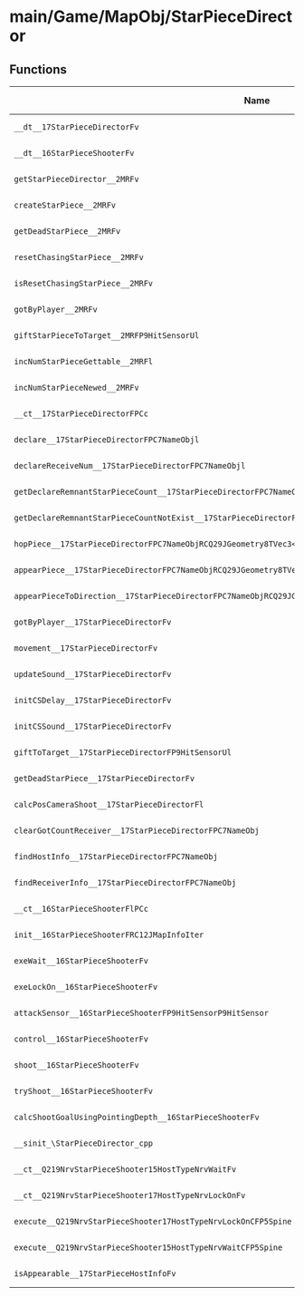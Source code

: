 # main/Game/MapObj/StarPieceDirector

## Functions

| Name | Address | Match % |
|------|---------|---------|
| `__dt__17StarPieceDirectorFv` | `0x80240BD4` | :x: (0.0%) |
| `__dt__16StarPieceShooterFv` | `0x80240C30` | :x: (0.0%) |
| `getStarPieceDirector__2MRFv` | `0x80240C8C` | :x: (0.0%) |
| `createStarPiece__2MRFv` | `0x80240CB4` | :x: (0.0%) |
| `getDeadStarPiece__2MRFv` | `0x80240D6C` | :x: (0.0%) |
| `resetChasingStarPiece__2MRFv` | `0x80240D98` | :x: (0.0%) |
| `isResetChasingStarPiece__2MRFv` | `0x80240DC8` | :x: (0.0%) |
| `gotByPlayer__2MRFv` | `0x80240DF4` | :x: (0.0%) |
| `giftStarPieceToTarget__2MRFP9HitSensorUl` | `0x80240E20` | :x: (0.0%) |
| `incNumStarPieceGettable__2MRFl` | `0x80240E6C` | :x: (0.0%) |
| `incNumStarPieceNewed__2MRFv` | `0x80240EAC` | :x: (0.0%) |
| `__ct__17StarPieceDirectorFPCc` | `0x80240EE0` | :x: (0.0%) |
| `declare__17StarPieceDirectorFPC7NameObjl` | `0x80241028` | :x: (0.0%) |
| `declareReceiveNum__17StarPieceDirectorFPC7NameObjl` | `0x802410CC` | :x: (0.0%) |
| `getDeclareRemnantStarPieceCount__17StarPieceDirectorFPC7NameObj` | `0x80241158` | :x: (0.0%) |
| `getDeclareRemnantStarPieceCountNotExist__17StarPieceDirectorFPC7NameObj` | `0x80241184` | :x: (0.0%) |
| `hopPiece__17StarPieceDirectorFPC7NameObjRCQ29JGeometry8TVec3<f>RCQ29JGeometry8TVec3<f>` | `0x802411B8` | :x: (0.0%) |
| `appearPiece__17StarPieceDirectorFPC7NameObjRCQ29JGeometry8TVec3<f>lffbb` | `0x80241260` | :x: (0.0%) |
| `appearPieceToDirection__17StarPieceDirectorFPC7NameObjRCQ29JGeometry8TVec3<f>RCQ29JGeometry8TVec3<f>lffbb` | `0x80241344` | :x: (0.0%) |
| `gotByPlayer__17StarPieceDirectorFv` | `0x80241430` | :x: (0.0%) |
| `movement__17StarPieceDirectorFv` | `0x80241498` | :x: (0.0%) |
| `updateSound__17StarPieceDirectorFv` | `0x802414A4` | :x: (0.0%) |
| `initCSDelay__17StarPieceDirectorFv` | `0x80241544` | :x: (0.0%) |
| `initCSSound__17StarPieceDirectorFv` | `0x80241568` | :x: (0.0%) |
| `giftToTarget__17StarPieceDirectorFP9HitSensorUl` | `0x802415A8` | :x: (0.0%) |
| `getDeadStarPiece__17StarPieceDirectorFv` | `0x802416A8` | :x: (0.0%) |
| `calcPosCameraShoot__17StarPieceDirectorFl` | `0x80241720` | :x: (0.0%) |
| `clearGotCountReceiver__17StarPieceDirectorFPC7NameObj` | `0x8024180C` | :x: (0.0%) |
| `findHostInfo__17StarPieceDirectorFPC7NameObj` | `0x80241834` | :x: (0.0%) |
| `findReceiverInfo__17StarPieceDirectorFPC7NameObj` | `0x80241874` | :x: (0.0%) |
| `__ct__16StarPieceShooterFlPCc` | `0x802418B4` | :x: (0.0%) |
| `init__16StarPieceShooterFRC12JMapInfoIter` | `0x80241950` | :x: (0.0%) |
| `exeWait__16StarPieceShooterFv` | `0x80241A1C` | :x: (0.0%) |
| `exeLockOn__16StarPieceShooterFv` | `0x80241A40` | :x: (0.0%) |
| `attackSensor__16StarPieceShooterFP9HitSensorP9HitSensor` | `0x80241AB8` | :x: (0.0%) |
| `control__16StarPieceShooterFv` | `0x80241B58` | :x: (0.0%) |
| `shoot__16StarPieceShooterFv` | `0x80241C18` | :x: (0.0%) |
| `tryShoot__16StarPieceShooterFv` | `0x80241E0C` | :x: (0.0%) |
| `calcShootGoalUsingPointingDepth__16StarPieceShooterFv` | `0x802420B4` | :x: (0.0%) |
| `__sinit_\StarPieceDirector_cpp` | `0x8024224C` | :x: (0.0%) |
| `__ct__Q219NrvStarPieceShooter15HostTypeNrvWaitFv` | `0x80242278` | :x: (0.0%) |
| `__ct__Q219NrvStarPieceShooter17HostTypeNrvLockOnFv` | `0x80242288` | :x: (0.0%) |
| `execute__Q219NrvStarPieceShooter17HostTypeNrvLockOnCFP5Spine` | `0x80242298` | :x: (0.0%) |
| `execute__Q219NrvStarPieceShooter15HostTypeNrvWaitCFP5Spine` | `0x802422A0` | :x: (0.0%) |
| `isAppearable__17StarPieceHostInfoFv` | `0x802422A8` | :x: (0.0%) |